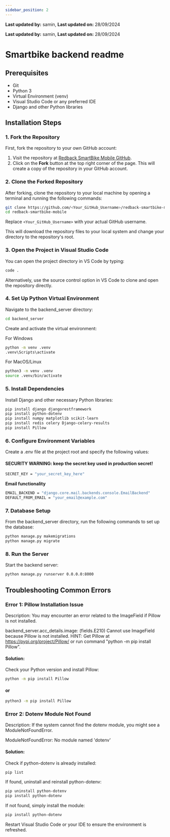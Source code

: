 ```yaml
---
sidebar_position: 2
---
```


**Last updated by:** samin, **Last updated on:** 28/09/2024


**Last updated by:** samin, **Last updated on:** 28/09/2024


# Smartbike backend readme

## Prerequisites
- Git
- Python 3
- Virtual Environment (venv)
- Visual Studio Code or any preferred IDE
- Django and other Python libraries

## Installation Steps

### 1. Fork the Repository
First, fork the repository to your own GitHub account:

1. Visit the repository at [Redback SmartBike Mobile GitHub](https://github.com/Redback-Operations/redback-smartbike-mobile).
2. Click on the **Fork** button at the top right corner of the page. This will create a copy of the repository in your GitHub account.

### 2. Clone the Forked Repository
After forking, clone the repository to your local machine by opening a terminal and running the following commands:

```bash
git clone https://github.com/<Your_GitHub_Username>/redback-smartbike-mobile.git
cd redback-smartbike-mobile
```

Replace `<Your_GitHub_Username>` with your actual GitHub username.

This will download the repository files to your local system and change your directory to the repository's root.

### 3. Open the Project in Visual Studio Code
You can open the project directory in VS Code by typing:
```bash
code .
```

Alternatively, use the source control option in VS Code to clone and open the repository directly.

### 4. Set Up Python Virtual Environment
Navigate to the backend_server directory:
```bash
cd backend_server
```

Create and activate the virtual environment:

For Windows
```bash
python -m venv .venv
.venv\Scripts\activate
```

For MacOS/Linux
```bash
python3 -m venv .venv
source .venv/bin/activate
```

### 5. Install Dependencies
Install Django and other necessary Python libraries:

```bash
pip install django djangorestframework
pip install python-dotenv
pip install numpy matplotlib scikit-learn
pip install redis celery Django-celery-results
pip install Pillow
```

### 6. Configure Environment Variables
Create a .env file at the project root and specify the following values:
#### SECURITY WARNING: keep the secret key used in production secret!
```bash
SECRET_KEY = "your_secret_key_here"
```

**Email functionality**
```bash
EMAIL_BACKEND = "django.core.mail.backends.console.EmailBackend"
DEFAULT_FROM_EMAIL = "your_email@example.com"
```

### 7. Database Setup
From the backend_server directory, run the following commands to set up the database:
```bash
python manage.py makemigrations
python manage.py migrate
```

### 8. Run the Server
Start the backend server:

```bash
python manage.py runserver 0.0.0.0:8000
```

## Troubleshooting Common Errors

### Error 1: Pillow Installation Issue
Description: You may encounter an error related to the ImageField if Pillow is not installed.

backend_server.acc_details.image: (fields.E210) Cannot use ImageField because Pillow is not installed.
HINT: Get Pillow at https://pypi.org/project/Pillow/ or run command "python -m pip install Pillow".

#### Solution:

Check your Python version and install Pillow:
```bash
python -m pip install Pillow
```
#### or
```bash
python3 -m pip install Pillow
```

### Error 2: Dotenv Module Not Found
Description: If the system cannot find the dotenv module, you might see a ModuleNotFoundError.

ModuleNotFoundError: No module named 'dotenv'

#### Solution:
Check if python-dotenv is already installed:
```bash
pip list
```

If found, uninstall and reinstall python-dotenv:
```bash
pip uninstall python-dotenv
pip install python-dotenv
```
If not found, simply install the module:
```bash
pip install python-dotenv
```

Restart Visual Studio Code or your IDE to ensure the environment is refreshed.

